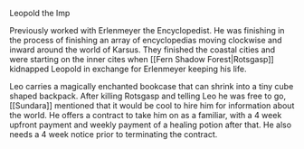Leopold the Imp 

Previously worked with Erlenmeyer the Encyclopedist. He was finishing in the process of finishing an array of encyclopedias moving clockwise and inward around the world of Karsus. They finished the coastal cities and were starting on the inner cites when [[Fern Shadow Forest|Rotsgasp]] kidnapped Leopold in exchange for Erlenmeyer  keeping his life. 

Leo carries a magically enchanted bookcase that can shrink into a tiny cube shaped backpack. After killing Rotsgasp and telling Leo he was free to go, [[Sundara]] mentioned that it would be cool to hire him for information about the world. He offers a contract to take him on as a familiar, with a 4 week upfront payment and weekly payment of a healing potion after that. He also needs a 4 week notice prior to terminating the contract.